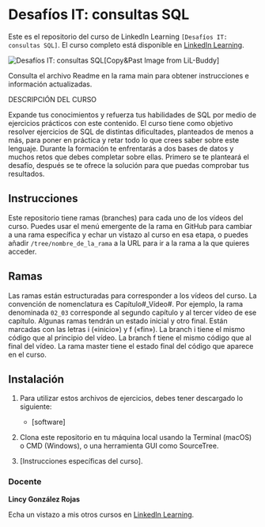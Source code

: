 # Desafíos IT: consultas SQL

Este es el repositorio del curso de LinkedIn Learning `[Desafíos IT: consultas SQL]`. El curso completo está disponible en [LinkedIn Learning][lil-course-url].

![Desafíos IT: consultas SQL][lil-thumbnail-url][Copy&Past Image from LiL-Buddy] 

Consulta el archivo Readme en la rama main para obtener instrucciones e información actualizadas.

DESCRIPCIÓN DEL CURSO

Expande tus conocimientos y refuerza tus habilidades de SQL por medio de ejercicios prácticos con este contenido. El curso tiene como objetivo resolver ejercicios de SQL de distintas dificultades, planteados de menos a más, para poner en práctica y retar todo lo que crees saber sobre este lenguaje. Durante la formación te enfrentarás a dos bases de datos y muchos retos que debes completar sobre ellas. Primero se te planteará el desafío, después se te ofrece la solución para que puedas comprobar tus resultados.
## Instrucciones

Este repositorio tiene ramas (branches) para cada uno de los vídeos del curso. Puedes usar el menú emergente de la rama en GitHub para cambiar a una rama específica y echar un vistazo al curso en esa etapa, o puedes añadir `/tree/nombre_de_la_rama` a la URL para ir a la rama a la que quieres acceder.

## Ramas

Las ramas están estructuradas para corresponder a los vídeos del curso. La convención de nomenclatura es Capítulo#_Vídeo#. Por ejemplo, la rama denominada `02_03` corresponde al segundo capítulo y al tercer vídeo de ese capítulo. Algunas ramas tendrán un estado inicial y otro final. Están marcadas con las letras i («inicio») y f («fin»). La branch i tiene el mismo código que al principio del vídeo. La branch f tiene el mismo código que al final del vídeo. La rama master tiene el estado final del código que aparece en el curso.

## Instalación

1. Para utilizar estos archivos de ejercicios, debes tener descargado lo siguiente:
   - [software]

2. Clona este repositorio en tu máquina local usando la Terminal (macOS) o CMD (Windows), o una herramienta GUI como SourceTree.
3. [Instrucciones específicas del curso].

### Docente

**Lincy González Rojas**

Echa un vistazo a mis otros cursos en [LinkedIn Learning](https://www.linkedin.com/learning/lincy-gonzalez-rojas/).

[0]: # (Replace these placeholder URLs with actual course URLs)
[lil-course-url]: https://www.linkedin.com/learning/desafios-it-consultas-sql/aprende-sobre-consultas-sql-con-ejemplos-practicos
[lil-thumbnail-url]: https://cdn.lynda.com/course/2875095/2875095-1615224395432-16x9.jpg

[1]: # (End of ES-Instruction ###############################################################################################)
